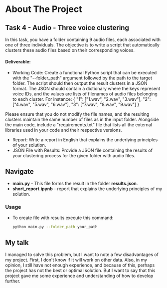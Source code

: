 # About The Project


## Task 4 - Audio - Three voice clustering

In this task, you have a folder containing 9 audio files, each associated with one of three individuals. The objective is to write a script that automatically clusters these audio files based on their corresponding voices.

#### Deliverable:
* Working Code: Create a functional Python script that can be executed with the "--folder_path" argument followed by the path to the target folder. The script should then output the result clusters in a JSON format. The JSON should contain a dictionary where the keys represent voice IDs, and the values are lists of filenames of audio files belonging to each cluster. For instance:
{ "1": ["1.wav", "2.wav", "3.wav"], "2": ["4.wav", "5.wav", "6.wav"], "3": ["7.wav", "8.wav", "9.wav"] }

Please ensure that you do not modify the file names, and the resulting clusters maintain the same number of files as in the input folder. 
Alongside the main code, include a "requirements.txt" file that lists all the external libraries used in your code and their respective versions. 
* Report: Write a report in English that explains the underlying principles of your solution.
* JSON File with Results: Provide a JSON file containing the results of your clustering process for the given folder with audio files.

## Navigate

* <b>main.py</b> - This file forms the result in the folder <b>results.json</b>.
* <b>short_report.ipynb</b> - report that explains the underlying principles of my solution.

### Usage

* To create file with results execute this command:
   ```sh
   python main.py --folder_path your_path
   ```

## My talk

I managed to solve this problem, but I want to note a few disadvantages of my project. First, I don't know if it will work on other data. Also, in my opinion, I still have not enough experience, and because of this, perhaps the project has not the best or optimal solution. But I want to say that this project gave me some experience and understanding of how to develop further.